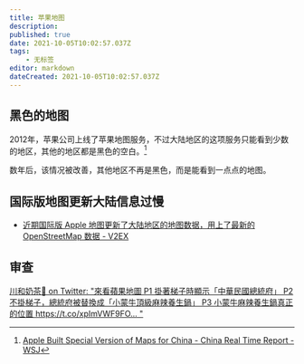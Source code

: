 ```yaml
---
title: 苹果地图
description: 
published: true
date: 2021-10-05T10:02:57.037Z
tags:
    - 无标签
editor: markdown
dateCreated: 2021-10-05T10:02:57.037Z
---
```


## 黑色的地图

2012年，苹果公司上线了苹果地图服务，不过大陆地区的这项服务只能看到少数的地区，其他的地区都是黑色的空白。[^bicm]

[^bicm]: [Apple Built Special Version of Maps for China - China Real Time Report - WSJ](https://web.archive.org/web/20200720090839/https://blogs.wsj.com/chinarealtime/2012/09/26/apple-built-special-version-of-maps-for-china/)

数年后，该情况被改善，其他地区不再是黑色，而是能看到一点点的地图。

## 国际版地图更新大陆信息过慢

+ [近期国际版 Apple 地图更新了大陆地区的地图数据，用上了最新的 OpenStreetMap 数据 - V2EX](https://web.archive.org/web/20211006160459/https://www.v2ex.com/t/693097)

## 审查

[川和奶茶🥤 on Twitter: "來看蘋果地圖 P1 掛著梯子時顯示「中華民國總統府」 P2 不掛梯子，總統府被替換成「小蒙牛頂級麻辣養生鍋」 P3 小蒙牛麻辣養生鍋真正的位置 https://t.co/xpImVWF9FO… "](https://web.archive.org/web/20211005015339/https://twitter.com/kwwmkt/status/1444690006237347845)
